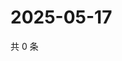 # 2025-05-17

共 0 条

<!-- BEGIN ZHIHUVIDEO -->
<!-- 最后更新时间 Sat May 17 2025 23:10:03 GMT+0800 (China Standard Time) -->

<!-- END ZHIHUVIDEO -->

